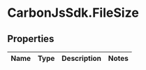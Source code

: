 # CarbonJsSdk.FileSize

## Properties

Name | Type | Description | Notes
------------ | ------------- | ------------- | -------------


